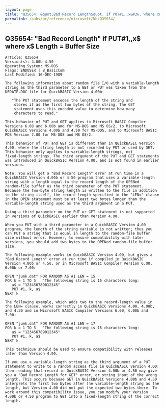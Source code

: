 ```yaml
---
layout: page
title: "Q35654: &quot;Bad Record Length&quot; if PUT#1,,x&#36; where x&#36; Length = Buffer Size"
permalink: /pubs/pc/reference/microsoft/kb/Q35654/
---
```


## Q35654: &quot;Bad Record Length&quot; if PUT#1,,x&#36; where x&#36; Length = Buffer Size

	Article: Q35654
	Version(s): 4.00b 4.50
	Operating System: MS-DOS
	Flags: ENDUSER | B_BasicCom
	Last Modified: 16-DEC-1989
	
	The following information about random file I/O with a variable-length
	string as the third parameter to a GET or PUT was taken from the
	UPDATE.DOC file for QuickBASIC Version 4.00b:
	
	   "The PUT statement encodes the length of the string and
	    stores it as the first two bytes of the string. The GET
	    statement uses this encoded value to determine how many
	    characters to read."
	
	This behavior of PUT and GET applies to Microsoft BASIC Compiler
	Versions 6.00 and 6.00b and for MS-DOS and MS OS/2, to Microsoft
	QuickBASIC Versions 4.00b and 4.50 for MS-DOS, and to Microsoft BASIC
	PDS Version 7.00 for MS-DOS and MS OS/2.
	
	This behavior of PUT and GET is different than in QuickBASIC Version
	4.00, where the string length is not recorded by PUT or used by GET.
	This behavior only applies to variable-length strings, not
	fixed-length strings. The third argument of the PUT and GET statements
	was introduced in QuickBASIC Version 4.00, and is not found in earlier
	versions.
	
	Note: You will get a "Bad Record Length" error at run time in a
	QuickBASIC Version 4.00b or 4.50 program that uses a variable-length
	string with a length equal to the record length of the OPENed
	random-file buffer as the third parameter of the PUT statement.
	Because the two-byte string length is written to the file in addition
	to the string itself, the record length specified in the "LEN=" clause
	in the OPEN statement must be at least two bytes longer than the
	variable-length string used as the third argument in a PUT.
	
	Using a third parameter on the PUT or GET statement is not supported
	in versions of QuickBASIC earlier than Version 4.00.
	
	When you PUT with a third parameter in a QuickBASIC Version 4.00
	program, the length of the string variable is not written; thus you
	can PUT a string that is equal in length to the random-file buffer
	size without error. However, to ensure compatibility with later
	versions, you should add two bytes to the OPENed random-file buffer
	size.
	
	The following example works in QuickBASIC Version 4.00, but gives a
	"Bad Record Length" error at run time if compiled in QuickBASIC
	Version 4.00b or 4.50, or in Microsoft BASIC Compiler Version 6.00,
	6.00b or 7.00:
	
	OPEN "junk.dat" FOR RANDOM AS #1 LEN = 15
	FOR k = 1 TO 5   'The following string is 15 characters long:
	   a$ = "123456789012345"
	   PUT #1, k, a$
	NEXT k
	
	The following example, which adds two to the record-length value in
	the LEN= clause, works correctly in QuickBASIC Versions 4.00, 4.00b,
	and 4.50 and in Microsoft BASIC Compiler Versions 6.00, 6.00b and
	7.00:
	
	OPEN "junk.dat" FOR RANDOM AS #1 LEN = 17
	FOR k = 1 TO 5   'The following string is 15 characters long:
	   a$ = "123456789012345"
	   PUT #1, k, a$
	NEXT k
	
	This technique should be used to ensure compatibility with releases
	later than Version 4.00.
	
	If you use a variable-length string as the third argument of a PUT
	statement to write to a random access file in QuickBASIC Version 4.00,
	then reading that record in QuickBASIC Version 4.00b or 4.50 may give
	you a "Bad Record Length for GET" error, or string input of the wrong
	length. This occurs because GET in QuickBASIC Versions 4.00b and 4.50
	interprets the first two bytes after the variable-length string as the
	length, but Version 4.00 did not put the expected two bytes there. To
	work around this compatibility issue, you can modify your Version
	4.00b or 4.50 program to GET into a fixed-length string of the correct
	length.
